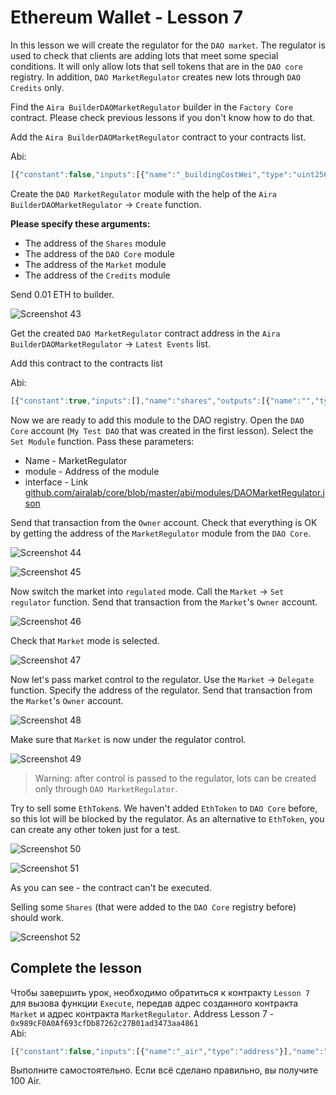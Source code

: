 # Ethereum Wallet - Lesson 7

In this lesson we will create the regulator for the `DAO market`. The regulator is used to check that clients are adding lots that meet some special conditions. It will only allow lots that sell tokens that are in the `DAO core` registry.
In addition, `DAO MarketRegulator` creates new lots through `DAO Credits` only.

Find the `Aira BuilderDAOMarketRegulator` builder in the `Factory Core` contract. Please check previous lessons if you don't know how to do that.

Add the `Aira BuilderDAOMarketRegulator` contract to your contracts list.

Abi:
```js
[{"constant":false,"inputs":[{"name":"_buildingCostWei","type":"uint256"}],"name":"setCost","outputs":[],"type":"function"},{"constant":false,"inputs":[{"name":"_owner","type":"address"}],"name":"delegate","outputs":[],"type":"function"},{"constant":true,"inputs":[],"name":"buildingCostWei","outputs":[{"name":"","type":"uint256"}],"type":"function"},{"constant":false,"inputs":[{"name":"_proposal","type":"address"}],"name":"setProposal","outputs":[],"type":"function"},{"constant":true,"inputs":[],"name":"owner","outputs":[{"name":"","type":"address"}],"type":"function"},{"constant":false,"inputs":[{"name":"_shares","type":"address"},{"name":"_core","type":"address"},{"name":"_market","type":"address"},{"name":"_dao_credits","type":"address"}],"name":"create","outputs":[{"name":"","type":"address"}],"type":"function"},{"constant":false,"inputs":[{"name":"_cashflow","type":"address"}],"name":"setCashflow","outputs":[],"type":"function"},{"constant":true,"inputs":[],"name":"getLastContract","outputs":[{"name":"","type":"address"}],"type":"function"},{"constant":true,"inputs":[{"name":"","type":"address"},{"name":"","type":"uint256"}],"name":"getContractsOf","outputs":[{"name":"","type":"address"}],"type":"function"},{"inputs":[{"name":"_buildingCost","type":"uint256"},{"name":"_cashflow","type":"address"},{"name":"_proposal","type":"address"}],"type":"constructor"},{"anonymous":false,"inputs":[{"indexed":true,"name":"sender","type":"address"},{"indexed":true,"name":"instance","type":"address"}],"name":"Builded","type":"event"}]

```  

Create the `DAO MarketRegulator` module with the help of the `Aira BuilderDAOMarketRegulator` -> `Create` function.

**Please specify these arguments:**

- The address of the `Shares` module
- The address of the `DAO Core` module
- The address of the `Market` module
- The address of the `Credits` module

Send 0.01 ETH to builder.

![Screenshot 43](/img/Screenshot_43.png)

Get the created `DAO MarketRegulator` contract address in the `Aira BuilderDAOMarketRegulator` -> `Latest Events` list.

Add this contract to the contracts list

Abi:  
```js
[{"constant":true,"inputs":[],"name":"shares","outputs":[{"name":"","type":"address"}],"type":"function"},{"constant":false,"inputs":[{"name":"_sale","type":"address"},{"name":"_quantity","type":"uint256"},{"name":"_price","type":"uint256"}],"name":"sale","outputs":[{"name":"","type":"address"}],"type":"function"},{"constant":true,"inputs":[],"name":"credits","outputs":[{"name":"","type":"address"}],"type":"function"},{"constant":false,"inputs":[{"name":"_lot","type":"address"}],"name":"notifyDeal","outputs":[],"type":"function"},{"constant":false,"inputs":[],"name":"sign","outputs":[{"name":"","type":"address"}],"type":"function"},{"constant":false,"inputs":[{"name":"_owner","type":"address"}],"name":"delegate","outputs":[],"type":"function"},{"constant":true,"inputs":[],"name":"market","outputs":[{"name":"","type":"address"}],"type":"function"},{"constant":true,"inputs":[],"name":"owner","outputs":[{"name":"","type":"address"}],"type":"function"},{"constant":true,"inputs":[{"name":"_asset","type":"address"}],"name":"currentRuleOf","outputs":[{"name":"","type":"address"}],"type":"function"},{"constant":false,"inputs":[{"name":"_buy","type":"address"},{"name":"_quantity","type":"uint256"},{"name":"_price","type":"uint256"}],"name":"buy","outputs":[{"name":"","type":"address"}],"type":"function"},{"constant":false,"inputs":[{"name":"_asset","type":"address"},{"name":"_rule","type":"address"},{"name":"_count","type":"uint256"}],"name":"pollUp","outputs":[],"type":"function"},{"constant":false,"inputs":[{"name":"_asset","type":"address"},{"name":"_count","type":"uint256"}],"name":"pollDown","outputs":[],"type":"function"},{"constant":true,"inputs":[],"name":"dao_core","outputs":[{"name":"","type":"address"}],"type":"function"},{"inputs":[{"name":"_shares","type":"address"},{"name":"_core","type":"address"},{"name":"_market","type":"address"},{"name":"_dao_credits","type":"address"}],"type":"constructor"},{"anonymous":false,"inputs":[{"indexed":true,"name":"sender","type":"address"},{"indexed":true,"name":"lot","type":"address"}],"name":"NewLot","type":"event"},{"anonymous":false,"inputs":[{"indexed":false,"name":"_value","type":"uint256"}],"name":"Emission","type":"event"},{"anonymous":false,"inputs":[{"indexed":true,"name":"sender","type":"address"},{"indexed":true,"name":"agent","type":"address"}],"name":"MarketAgentSign","type":"event"}]

```

Now we are ready to add this module to the DAO registry. Open the `DAO Core` account (`My Test DAO` that was created in the first lesson). Select the `Set Module` function. Pass these parameters:

- Name - MarketRegulator
- module - Address of the module
- interface - Link [github.com/airalab/core/blob/master/abi/modules/DAOMarketRegulator.json](github.com/airalab/core/blob/master/abi/modules/DAOMarketRegulator.json)

Send that transaction from the `Owner` account. Check that everything is OK by getting the address of the `MarketRegulator` module from the `DAO Core`.

![Screenshot 44](/img/Screenshot_44.png)

![Screenshot 45](/img/Screenshot_45.png)

Now switch the market into `regulated` mode. Call the `Market` -> `Set regulator` function.
Send that transaction from the `Market`'s `Owner` account.

![Screenshot 46](/img/Screenshot_46.png)

Check that `Market` mode is selected.

![Screenshot 47](/img/Screenshot_47.png)

Now let's pass market control to the regulator. Use the `Market` -> `Delegate` function. Specify the address of the regulator. Send that transaction from the `Market`'s `Owner` account.

![Screenshot 48](/img/Screenshot_48.png)

Make sure that `Market` is now under the regulator control.

![Screenshot 49](/img/Screenshot_49.png)

> Warning: after control is passed to the regulator, lots can be created only through `DAO MarketRegulator`.

Try to sell some `EthToken`s. We haven't added `EthToken` to `DAO Core` before, so this lot will be blocked by the regulator. As an alternative to `EthToken`, you can create any other token just for a test.

![Screenshot 50](/img/Screenshot_50.png)

![Screenshot 51](/img/Screenshot_51.png)

As you can see - the contract can't be executed.

Selling some `Shares` (that were added to the `DAO Core` registry before) should work.

![Screenshot 52](/img/Screenshot_52.png)

## Complete the lesson

Чтобы завершить урок, необходимо обратиться к контракту `Lesson 7` для вызова функции `Execute`, передав адрес созданного контракта `Market` и адрес контракта `MarketRegulator`.
Address Lesson 7 - `0x989cF0A0Af693cfDb87262c27B01ad3473aa4861`  
Abi:
```js
[{"constant":false,"inputs":[{"name":"_air","type":"address"}],"name":"setToken","outputs":[],"type":"function"},{"constant":true,"inputs":[],"name":"reward","outputs":[{"name":"","type":"uint256"}],"type":"function"},{"constant":true,"inputs":[],"name":"air","outputs":[{"name":"","type":"address"}],"type":"function"},{"constant":false,"inputs":[{"name":"_reward","type":"uint256"}],"name":"setReward","outputs":[],"type":"function"},{"constant":false,"inputs":[{"name":"_owner","type":"address"}],"name":"delegate","outputs":[],"type":"function"},{"constant":true,"inputs":[],"name":"owner","outputs":[{"name":"","type":"address"}],"type":"function"},{"constant":true,"inputs":[{"name":"","type":"address"}],"name":"isPassed","outputs":[{"name":"","type":"bool"}],"type":"function"},{"constant":false,"inputs":[{"name":"_market","type":"address"},{"name":"_regulator","type":"address"}],"name":"execute","outputs":[],"type":"function"},{"inputs":[{"name":"_air","type":"address"},{"name":"_reward","type":"uint256"}],"type":"constructor"}]

```  
Выполните самостоятельно. Если всё сделано правильно, вы получите 100 Air.
